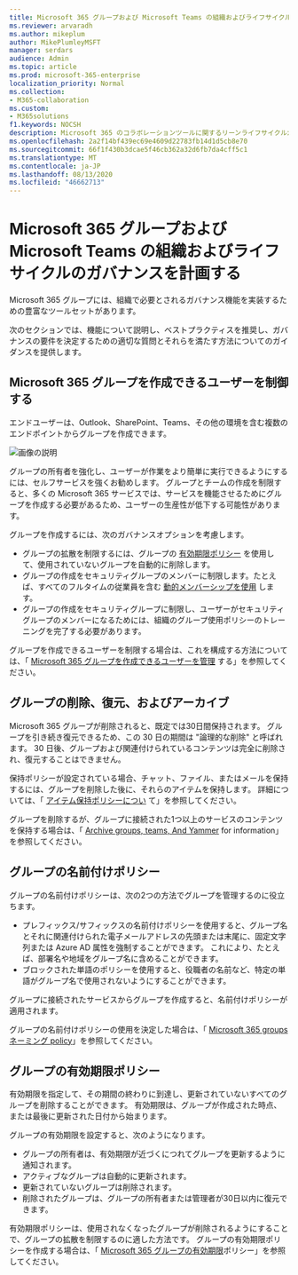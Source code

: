 ```yaml
---
title: Microsoft 365 グループおよび Microsoft Teams の組織およびライフサイクルのガバナンスを計画する
ms.reviewer: arvaradh
ms.author: mikeplum
author: MikePlumleyMSFT
manager: serdars
audience: Admin
ms.topic: article
ms.prod: microsoft-365-enterprise
localization_priority: Normal
ms.collection:
- M365-collaboration
ms.custom:
- M365solutions
f1.keywords: NOCSH
description: Microsoft 365 のコラボレーションツールに関するリーンライフサイクルガバナンスオプション
ms.openlocfilehash: 2a2f14bf439ec69e4609d22783fb14d1d5cb8e70
ms.sourcegitcommit: 66f1f430b3dcae5f46cb362a32d6fb7da4cff5c1
ms.translationtype: MT
ms.contentlocale: ja-JP
ms.lasthandoff: 08/13/2020
ms.locfileid: "46662713"
---
```

# <a name="plan-organization-and-lifecycle-governance-for-microsoft-365-groups-and-microsoft-teams"></a>Microsoft 365 グループおよび Microsoft Teams の組織およびライフサイクルのガバナンスを計画する

Microsoft 365 グループには、組織で必要とされるガバナンス機能を実装するための豊富なツールセットがあります。 

次のセクションでは、機能について説明し、ベストプラクティスを推奨し、ガバナンスの要件を決定するための適切な質問とそれらを満たす方法についてのガイダンスを提供します。

## <a name="control-who-can-create-microsoft-365-groups"></a>Microsoft 365 グループを作成できるユーザーを制御する

エンドユーザーは、Outlook、SharePoint、Teams、その他の環境を含む複数のエンドポイントからグループを作成できます。

![画像の説明](../media/04.png)

グループの所有者を強化し、ユーザーが作業をより簡単に実行できるようにするには、セルフサービスを強くお勧めします。 グループとチームの作成を制限すると、多くの Microsoft 365 サービスでは、サービスを機能させるためにグループを作成する必要があるため、ユーザーの生産性が低下する可能性があります。

グループを作成するには、次のガバナンスオプションを考慮します。

- グループの拡散を制限するには、グループの [有効期限ポリシー](microsoft-365-groups-expiration-policy.md) を使用して、使用されていないグループを自動的に削除します。
- グループの作成をセキュリティグループのメンバーに制限します。たとえば、すべてのフルタイムの従業員を含む [動的メンバーシップを使用](https://docs.microsoft.com/azure/active-directory/users-groups-roles/groups-create-rule) します。
- グループの作成をセキュリティグループに制限し、ユーザーがセキュリティグループのメンバーになるためには、組織のグループ使用ポリシーのトレーニングを完了する必要があります。

グループを作成できるユーザーを制限する場合は、これを構成する方法については、「 [Microsoft 365 グループを作成できるユーザーを管理](manage-creation-of-groups.md) する」を参照してください。

## <a name="group-delete-restore-and-archiving"></a>グループの削除、復元、およびアーカイブ

Microsoft 365 グループが削除されると、既定では30日間保持されます。 グループを引き続き復元できるため、この 30 日の期間は "論理的な削除" と呼ばれます。 30 日後、グループおよび関連付けられているコンテンツは完全に削除され、復元することはできません。

保持ポリシーが設定されている場合、チャット、ファイル、またはメールを保持するには、グループを削除した後に、それらのアイテムを保持します。 詳細については、「 [アイテム保持ポリシーについ](https://docs.microsoft.com/microsoft-365/compliance/retention-policies) て」を参照してください。

グループを削除するが、グループに接続された1つ以上のサービスのコンテンツを保持する場合は、「 [Archive groups, teams, And Yammer](end-life-cycle-groups-teams-sites-yammer.md) for information」を参照してください。

## <a name="group-naming-policy"></a>グループの名前付けポリシー

グループの名前付けポリシーは、次の2つの方法でグループを管理するのに役立ちます。

- プレフィックス/サフィックスの名前付けポリシーを使用すると、グループ名とそれに関連付けられた電子メールアドレスの先頭または末尾に、固定文字列または Azure AD 属性を強制することができます。 これにより、たとえば、部署名や地域をグループ名に含めることができます。
- ブロックされた単語のポリシーを使用すると、役職者の名前など、特定の単語がグループ名で使用されないようにすることができます。

グループに接続されたサービスからグループを作成すると、名前付けポリシーが適用されます。

グループの名前付けポリシーの使用を決定した場合は、「 [Microsoft 365 groups ネーミング policy](groups-naming-policy.md)」を参照してください。

## <a name="group-expiration-policy"></a>グループの有効期限ポリシー

有効期限を指定して、その期間の終わりに到達し、更新されていないすべてのグループを削除することができます。 有効期限は、グループが作成された時点、または最後に更新された日付から始まります。

グループの有効期限を設定すると、次のようになります。
- グループの所有者は、有効期限が近づくにつれてグループを更新するように通知されます。
- アクティブなグループは自動的に更新されます。
- 更新されていないグループは削除されます。
- 削除されたグループは、グループの所有者または管理者が30日以内に復元できます。

有効期限ポリシーは、使用されなくなったグループが削除されるようにすることで、グループの拡散を制限するのに適した方法です。 グループの有効期限ポリシーを作成する場合は、「 [Microsoft 365 グループの有効期限](microsoft-365-groups-expiration-policy.md)ポリシー」を参照してください。
